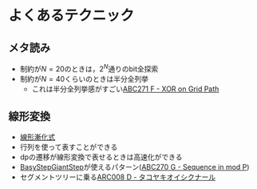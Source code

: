 # よくあるテクニック

## メタ読み
- 制約が$N=20$のときは，$2^N$通りのbit全探索
- 制約が$N=40$くらいのときは半分全列挙
  - これは半分全列挙感がすごい[ABC271 F - XOR on Grid Path](https://atcoder.jp/contests/abc271/tasks/abc271_f)

## 線形変換
- [線形漸化式](./famous/fibo.md)
- 行列を使って表すことができる
- dpの遷移が線形変換で表せるときは高速化ができる
- [BasyStepGiantStep](./natural/bsgs.md)が使えるパターン([ABC270 G - Sequence in mod P](https://atcoder.jp/contests/abc270/tasks/abc270_g))
- セグメントツリーに乗る[ARC008 D - タコヤキオイシクナール](https://atcoder.jp/contests/arc008/tasks/arc008_4)


